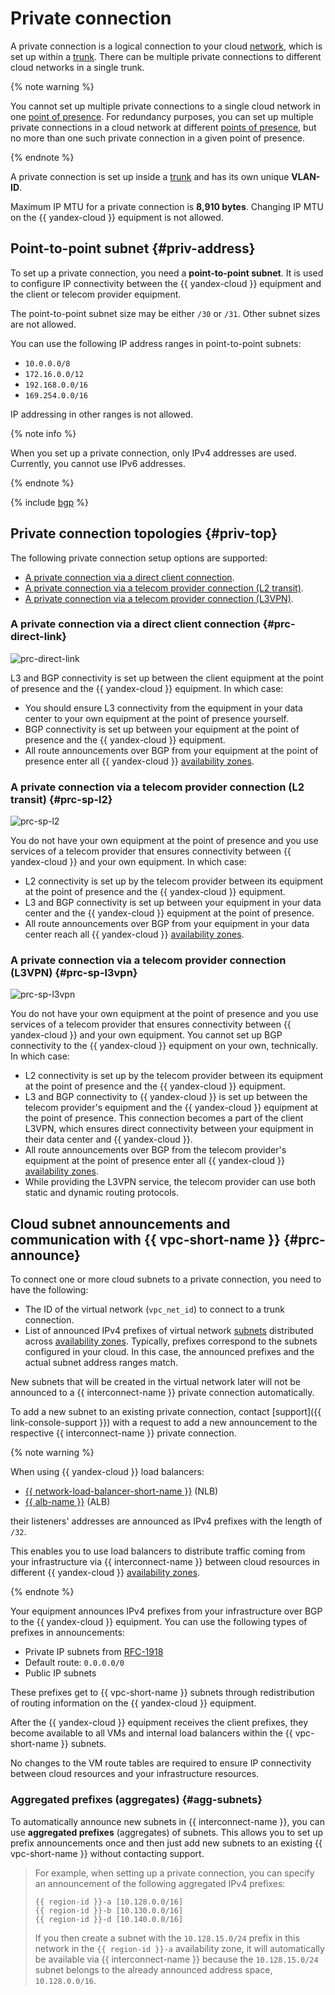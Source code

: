 # Private connection

A private connection is a logical connection to your cloud [network](../../vpc/concepts/network.md#network), which is set up within a [trunk](./trunk.md). There can be multiple private connections to different cloud networks in a single trunk.

{% note warning %}

You cannot set up multiple private connections to a single cloud network in one [point of presence](./pops.md). For redundancy purposes, you can set up multiple private connections in a cloud network at different [points of presence](./pops.md), but no more than one such private connection in a given point of presence.

{% endnote %}

A private connection is set up inside a [trunk](./trunk.md) and has its own unique **VLAN-ID**.

Maximum IP MTU for a private connection is **8,910 bytes**. Changing IP MTU on the {{ yandex-cloud }} equipment is not allowed.

## Point-to-point subnet {#priv-address}

To set up a private connection, you need a **point-to-point subnet**. It is used to configure IP connectivity between the {{ yandex-cloud }} equipment and the client or telecom provider equipment.

The point-to-point subnet size may be either `/30` or `/31`. Other subnet sizes are not allowed.

You can use the following IP address ranges in point-to-point subnets:

* `10.0.0.0/8`
* `172.16.0.0/12`
* `192.168.0.0/16`
* `169.254.0.0/16`

IP addressing in other ranges is not allowed.

{% note info %}

When you set up a private connection, only IPv4 addresses are used.
Currently, you cannot use IPv6 addresses.

{% endnote %}


{% include [bgp](../../_includes/interconnect/bgp.md) %}


## Private connection topologies {#priv-top}

The following private connection setup options are supported:

* [A private connection via a direct client connection](#prc-direct-link).
* [A private connection via a telecom provider connection (L2 transit)](#prc-sp-l2).
* [A private connection via a telecom provider connection (L3VPN)](#prc-sp-l3vpn).

### A private connection via a direct client connection {#prc-direct-link}


![prc-direct-link](../../_assets/interconnect/interconnect-bgp-1.svg)



L3 and BGP connectivity is set up between the client equipment at the point of presence and the {{ yandex-cloud }} equipment. In which case:

* You should ensure L3 connectivity from the equipment in your data center to your own equipment at the point of presence yourself.
* BGP connectivity is set up between your equipment at the point of presence and the {{ yandex-cloud }} equipment.
* All route announcements over BGP from your equipment at the point of presence enter all {{ yandex-cloud }} [availability zones](../../overview/concepts/geo-scope.md).

### A private connection via a telecom provider connection (L2 transit) {#prc-sp-l2}


![prc-sp-l2](../../_assets/interconnect/interconnect-bgp-2.svg)



You do not have your own equipment at the point of presence and you use services of a telecom provider that ensures connectivity between {{ yandex-cloud }} and your own equipment. In which case:
* L2 connectivity is set up by the telecom provider between its equipment at the point of presence and the {{ yandex-cloud }} equipment.
* L3 and BGP connectivity is set up between your equipment in your data center and the {{ yandex-cloud }} equipment at the point of presence.
* All route announcements over BGP from your equipment in your data center reach all {{ yandex-cloud }} [availability zones](../../overview/concepts/geo-scope.md).

### A private connection via a telecom provider connection (L3VPN) {#prc-sp-l3vpn}


![prc-sp-l3vpn](../../_assets/interconnect/interconnect-bgp-3.svg)



You do not have your own equipment at the point of presence and you use services of a telecom provider that ensures connectivity between {{ yandex-cloud }} and your own equipment. You cannot set up BGP connectivity to the {{ yandex-cloud }} equipment on your own, technically. In which case:

* L2 connectivity is set up by the telecom provider between its equipment at the point of presence and the {{ yandex-cloud }} equipment.
* L3 and BGP connectivity to {{ yandex-cloud }} is set up between the telecom provider's equipment and the {{ yandex-cloud }} equipment at the point of presence. This connection becomes a part of the client L3VPN, which ensures direct connectivity between your equipment in their data center and {{ yandex-cloud }}.
* All route announcements over BGP from the telecom provider's equipment at the point of presence enter all {{ yandex-cloud }} [availability zones](../../overview/concepts/geo-scope.md).
* While providing the L3VPN service, the telecom provider can use both static and dynamic routing protocols.


## Cloud subnet announcements and communication with {{ vpc-short-name }} {#prc-announce}

To connect one or more cloud subnets to a private connection, you need to have the following:
* The ID of the virtual network (`vpc_net_id`) to connect to a trunk connection.
* List of announced IPv4 prefixes of virtual network [subnets](../../vpc/concepts/network.md#subnet) distributed across [availability zones](../../overview/concepts/geo-scope.md). Typically, prefixes correspond to the subnets configured in your cloud. In this case, the announced prefixes and the actual subnet address ranges match.

New subnets that will be created in the virtual network later will not be announced to a {{ interconnect-name }} private connection automatically.

To add a new subnet to an existing private connection, contact [support]({{ link-console-support }}) with a request to add a new announcement to the respective {{ interconnect-name }} private connection.

{% note warning %}

When using {{ yandex-cloud }} load balancers:
* [{{ network-load-balancer-short-name }}](../../network-load-balancer/) (NLB)
* [{{ alb-name }}](../../application-load-balancer/) (ALB)

their listeners' addresses are announced as IPv4 prefixes with the length of `/32`.

This enables you to use load balancers to distribute traffic coming from your infrastructure via {{ interconnect-name }} between cloud resources in different {{ yandex-cloud }} [availability zones](../../overview/concepts/geo-scope.md).

{% endnote %}

Your equipment announces IPv4 prefixes from your infrastructure over BGP to the {{ yandex-cloud }} equipment. You can use the following types of prefixes in announcements:
* Private IP subnets from [RFC-1918](https://www.ietf.org/rfc/rfc1918.txt)
* Default route: `0.0.0.0/0`
* Public IP subnets

These prefixes get to {{ vpc-short-name }} subnets through redistribution of routing information on the {{ yandex-cloud }} equipment.

After the {{ yandex-cloud }} equipment receives the client prefixes, they become available to all VMs and internal load balancers within the {{ vpc-short-name }} subnets.

No changes to the VM route tables are required to ensure IP connectivity between cloud resources and your infrastructure resources.

### Aggregated prefixes (aggregates) {#agg-subnets}

To automatically announce new subnets in {{ interconnect-name }}, you can use **aggregated prefixes** (aggregates) of subnets. This allows you to set up prefix announcements once and then just add new subnets to an existing {{ vpc-short-name }} without contacting support.

> For example, when setting up a private connection, you can specify an announcement of the following aggregated IPv4 prefixes:
>
> ```
> {{ region-id }}-a [10.128.0.0/16]
> {{ region-id }}-b [10.130.0.0/16]
> {{ region-id }}-d [10.140.0.0/16]
> ```
>
> If you then create a subnet with the `10.128.15.0/24` prefix in this network in the `{{ region-id }}-a` availability zone, it will automatically be available via {{ interconnect-name }} because the `10.128.15.0/24` subnet belongs to the already announced address space, `10.128.0.0/16`.

